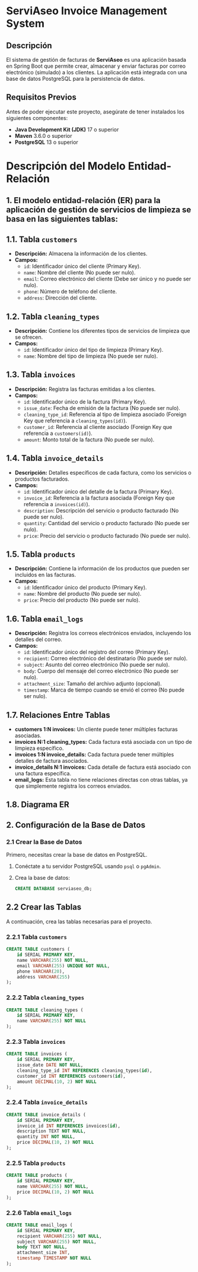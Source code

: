 # ServiAseo Invoice Management System

## Descripción

El sistema de gestión de facturas de **ServiAseo** es una aplicación basada en Spring Boot que permite crear, almacenar y enviar facturas por correo electrónico (simulado) a los clientes. La aplicación está integrada con una base de datos PostgreSQL para la persistencia de datos.

## Requisitos Previos

Antes de poder ejecutar este proyecto, asegúrate de tener instalados los siguientes componentes:

- **Java Development Kit (JDK)** 17 o superior
- **Maven** 3.6.0 o superior
- **PostgreSQL** 13 o superior

# Descripción del Modelo Entidad-Relación

## 1. El modelo entidad-relación (ER) para la aplicación de gestión de servicios de limpieza se basa en las siguientes tablas:

## 1.1. Tabla `customers`
- **Descripción:** Almacena la información de los clientes.
- **Campos:**
  - `id`: Identificador único del cliente (Primary Key).
  - `name`: Nombre del cliente (No puede ser nulo).
  - `email`: Correo electrónico del cliente (Debe ser único y no puede ser nulo).
  - `phone`: Número de teléfono del cliente.
  - `address`: Dirección del cliente.

## 1.2. Tabla `cleaning_types`
- **Descripción:** Contiene los diferentes tipos de servicios de limpieza que se ofrecen.
- **Campos:**
  - `id`: Identificador único del tipo de limpieza (Primary Key).
  - `name`: Nombre del tipo de limpieza (No puede ser nulo).

## 1.3. Tabla `invoices`
- **Descripción:** Registra las facturas emitidas a los clientes.
- **Campos:**
  - `id`: Identificador único de la factura (Primary Key).
  - `issue_date`: Fecha de emisión de la factura (No puede ser nulo).
  - `cleaning_type_id`: Referencia al tipo de limpieza asociado (Foreign Key que referencia a `cleaning_types(id)`).
  - `customer_id`: Referencia al cliente asociado (Foreign Key que referencia a `customers(id)`).
  - `amount`: Monto total de la factura (No puede ser nulo).

## 1.4. Tabla `invoice_details`
- **Descripción:** Detalles específicos de cada factura, como los servicios o productos facturados.
- **Campos:**
  - `id`: Identificador único del detalle de la factura (Primary Key).
  - `invoice_id`: Referencia a la factura asociada (Foreign Key que referencia a `invoices(id)`).
  - `description`: Descripción del servicio o producto facturado (No puede ser nulo).
  - `quantity`: Cantidad del servicio o producto facturado (No puede ser nulo).
  - `price`: Precio del servicio o producto facturado (No puede ser nulo).

## 1.5. Tabla `products`
- **Descripción:** Contiene la información de los productos que pueden ser incluidos en las facturas.
- **Campos:**
  - `id`: Identificador único del producto (Primary Key).
  - `name`: Nombre del producto (No puede ser nulo).
  - `price`: Precio del producto (No puede ser nulo).

## 1.6. Tabla `email_logs`
- **Descripción:** Registra los correos electrónicos enviados, incluyendo los detalles del correo.
- **Campos:**
  - `id`: Identificador único del registro del correo (Primary Key).
  - `recipient`: Correo electrónico del destinatario (No puede ser nulo).
  - `subject`: Asunto del correo electrónico (No puede ser nulo).
  - `body`: Cuerpo del mensaje del correo electrónico (No puede ser nulo).
  - `attachment_size`: Tamaño del archivo adjunto (opcional).
  - `timestamp`: Marca de tiempo cuando se envió el correo (No puede ser nulo).

## 1.7. Relaciones Entre Tablas

- **customers 1:N invoices:** Un cliente puede tener múltiples facturas asociadas.
- **invoices N:1 cleaning_types:** Cada factura está asociada con un tipo de limpieza específico.
- **invoices 1:N invoice_details:** Cada factura puede tener múltiples detalles de factura asociados.
- **invoice_details N:1 invoices:** Cada detalle de factura está asociado con una factura específica.
- **email_logs:** Esta tabla no tiene relaciones directas con otras tablas, ya que simplemente registra los correos enviados.

## 1.8. Diagrama ER


## 2. Configuración de la Base de Datos

### 2.1 Crear la Base de Datos

Primero, necesitas crear la base de datos en PostgreSQL.

1. Conéctate a tu servidor PostgreSQL usando `psql` o `pgAdmin`.
2. Crea la base de datos:

   ```sql
   CREATE DATABASE serviaseo_db;


## 2.2 Crear las Tablas

A continuación, crea las tablas necesarias para el proyecto.

### 2.2.1 Tabla `customers`

```sql
CREATE TABLE customers (
    id SERIAL PRIMARY KEY,
    name VARCHAR(255) NOT NULL,
    email VARCHAR(255) UNIQUE NOT NULL,
    phone VARCHAR(20),
    address VARCHAR(255)
);
```
### 2.2.2 Tabla `cleaning_types`

```sql
CREATE TABLE cleaning_types (
    id SERIAL PRIMARY KEY,
    name VARCHAR(255) NOT NULL
);
```
### 2.2.3 Tabla `invoices`

```sql
CREATE TABLE invoices (
    id SERIAL PRIMARY KEY,
    issue_date DATE NOT NULL,
    cleaning_type_id INT REFERENCES cleaning_types(id),
    customer_id INT REFERENCES customers(id),
    amount DECIMAL(10, 2) NOT NULL
);
```
### 2.2.4 Tabla `invoice_details`

```sql
CREATE TABLE invoice_details (
    id SERIAL PRIMARY KEY,
    invoice_id INT REFERENCES invoices(id),
    description TEXT NOT NULL,
    quantity INT NOT NULL,
    price DECIMAL(10, 2) NOT NULL
);
```
### 2.2.5 Tabla `products`

```sql
CREATE TABLE products (
    id SERIAL PRIMARY KEY,
    name VARCHAR(255) NOT NULL,
    price DECIMAL(10, 2) NOT NULL
);
```
### 2.2.6 Tabla `email_logs`

```sql
CREATE TABLE email_logs (
    id SERIAL PRIMARY KEY,
    recipient VARCHAR(255) NOT NULL,
    subject VARCHAR(255) NOT NULL,
    body TEXT NOT NULL,
    attachment_size INT,
    timestamp TIMESTAMP NOT NULL
);
```

